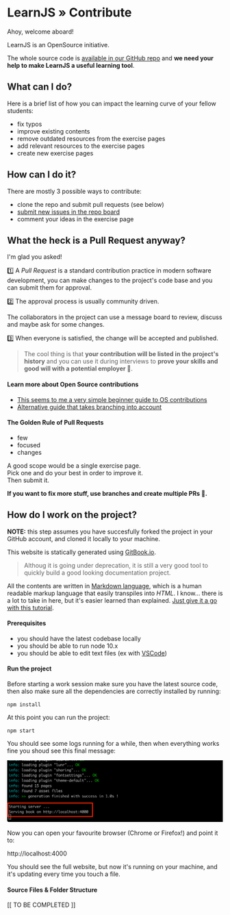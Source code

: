 # LearnJS  » Contribute

Ahoy, welcome aboard!

LearnJS is an OpenSource initiative.

The whole source code is 
[available in our GitHub repo][1] and **we need your help to make LearnJS
a useful learning tool**.

## What can I do?

Here is a brief list of how you can impact the learning curve of
your fellow students:

- fix typos
- improve existing contents
- remove outdated resources from the exercise pages
- add relevant resources to the exercise pages
- create new exercise pages

## How can I do it?

There are mostly 3 possible ways to contribute:

- clone the repo and submit pull requests (see below)
- [submit new issues in the repo board][2]
- comment your ideas in the exercise page

## What the heck is a Pull Request anyway?

I'm glad you asked! 

1️⃣ A _Pull Request_ is a standard contribution practice in modern 
software development, you can make changes to the project's code base 
and you can submit them for approval.

2️⃣ The approval process is usually community driven.

The collaborators in the project can use a message board to review, 
discuss and maybe ask for some changes.

3️⃣ When everyone is satisfied, the change will be accepted and published.

> The cool thing is that **your contribution will be listed in the 
> project's history** and you can use it during interviews to 
> **prove your skills and good will with a potential employer 🤠**.

#### Learn more about Open Source contributions

- [This seems to me a very simple beginner guide to OS contributions][3]
- [Alternative guide that takes branching into account][4]

#### The Golden Rule of Pull Requests

- few
- focused
- changes

A good scope would be a single exercise page.  
Pick one and do your best in order to improve it.  
Then submit it.

**If you want to fix more stuff, use branches and create multiple PRs 🤠.**

## How do I work on the project?

**NOTE:** this step assumes you have succesfully forked the project in your
GitHub account, and cloned it locally to your machine.

This website is statically generated using [GitBook.io][5].

> Althoug it is going under deprecation, it is still a very good tool to quickly 
> build a good looking documentation project.

All the contents are written in [Markdown language][6], which is a human readable
markup language that easily transpiles into _HTML_. I know... there is a lot to 
take in here, but it's easier learned than explained. [Just give it a go with this
tutorial][6].

#### Prerequisites

- you should have the latest codebase locally
- you should be able to run node 10.x
- you should be able to edit text files (ex with [VSCode][7])

#### Run the project

Before starting a work session make sure you have the latest source code, then also
make sure all the dependencies are correctly installed by running:

```
npm install
```

At this point you can run the project:

```
npm start
```

You should see some logs running for a while, then when everything works fine
you shoud see this final message:

![npm-start](./npm-start.png)

Now you can open your favourite browser (Chrome or Firefox!) and point it to:

http://localhost:4000

You should see the full website, but now it's running on your machine, and it's
updating every time you touch a file.

#### Source Files & Folder Structure

[[ TO BE COMPLETED ]]


[1]: https://github.com/marcopeg/learnjs
[2]: https://github.com/marcopeg/learnjs/issues
[3]: https://github.com/firstcontributions/first-contributions/blob/master/README.md
[4]: https://akrabat.com/the-beginners-guide-to-contributing-to-a-github-project/
[5]: https://github.com/GitbookIO/gitbook
[6]: https://www.markdownguide.org/getting-started
[7]: https://code.visualstudio.com/